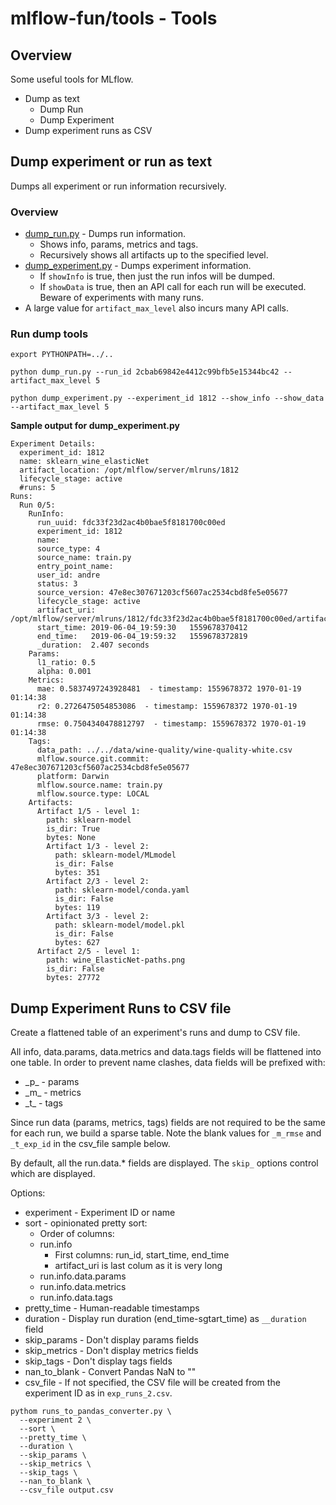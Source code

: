 # mlflow-fun/tools - Tools 

## Overview

Some useful tools for MLflow.
* Dump as text
  * Dump Run
  * Dump Experiment
* Dump experiment runs as CSV

## Dump experiment or run as text
Dumps all experiment or run information recursively.

### Overview
* [dump_run.py](dump_run.py) - Dumps run information.
  * Shows info, params, metrics and tags.
  * Recursively shows all artifacts up to the specified level.
* [dump_experiment.py](dump_experiment.py) - Dumps experiment information.
  * If `showInfo` is true, then just the run infos will be dumped.
  * If `showData` is true, then an API call for each run will be executed. Beware of experiments with many runs.
* A large value for `artifact_max_level` also incurs many API calls.

### Run dump tools
```
export PYTHONPATH=../..

python dump_run.py --run_id 2cbab69842e4412c99bfb5e15344bc42 --artifact_max_level 5 
  
python dump_experiment.py --experiment_id 1812 --show_info --show_data  --artifact_max_level 5
```

**Sample output for dump_experiment.py**
```
Experiment Details:
  experiment_id: 1812
  name: sklearn_wine_elasticNet
  artifact_location: /opt/mlflow/server/mlruns/1812
  lifecycle_stage: active
  #runs: 5
Runs:
  Run 0/5:
    RunInfo:
      run_uuid: fdc33f23d2ac4b0bae5f8181700c00ed
      experiment_id: 1812
      name: 
      source_type: 4
      source_name: train.py
      entry_point_name: 
      user_id: andre
      status: 3
      source_version: 47e8ec307671203cf5607ac2534cbd8fe5e05677
      lifecycle_stage: active
      artifact_uri: /opt/mlflow/server/mlruns/1812/fdc33f23d2ac4b0bae5f8181700c00ed/artifacts
      start_time: 2019-06-04_19:59:30   1559678370412
      end_time:   2019-06-04_19:59:32   1559678372819
      _duration:  2.407 seconds
    Params:
      l1_ratio: 0.5
      alpha: 0.001
    Metrics:
      mae: 0.5837497243928481  - timestamp: 1559678372 1970-01-19 01:14:38
      r2: 0.2726475054853086  - timestamp: 1559678372 1970-01-19 01:14:38
      rmse: 0.7504340478812797  - timestamp: 1559678372 1970-01-19 01:14:38
    Tags:
      data_path: ../../data/wine-quality/wine-quality-white.csv
      mlflow.source.git.commit: 47e8ec307671203cf5607ac2534cbd8fe5e05677
      platform: Darwin
      mlflow.source.name: train.py
      mlflow.source.type: LOCAL
    Artifacts:
      Artifact 1/5 - level 1:
        path: sklearn-model
        is_dir: True
        bytes: None
        Artifact 1/3 - level 2:
          path: sklearn-model/MLmodel
          is_dir: False
          bytes: 351
        Artifact 2/3 - level 2:
          path: sklearn-model/conda.yaml
          is_dir: False
          bytes: 119
        Artifact 3/3 - level 2:
          path: sklearn-model/model.pkl
          is_dir: False
          bytes: 627
      Artifact 2/5 - level 1:
        path: wine_ElasticNet-paths.png
        is_dir: False
        bytes: 27772
```

## Dump Experiment Runs to CSV file

Create a flattened table of an experiment's runs and dump to CSV file.

All info, data.params, data.metrics and data.tags fields will be flattened into one table. In order to prevent name clashes, data fields will be prefixed with:
* \_p\_ - params
* \_m\_ - metrics
* \_t\_ - tags

Since run data (params, metrics, tags) fields are not required to be the same for each run, we build a sparse table. Note the blank values for `_m_rmse` and `_t_exp_id` in the csv_file sample below.

By default, all the run.data.* fields are displayed. The `skip_` options control which are displayed.

Options:
* experiment - Experiment ID or name
* sort - opinionated pretty sort:
  *  Order of columns: 
    * run.info
      *  First columns: run_id, start_time, end_time
      *  artifact_uri is last colum as it is very long
   * run.info.data.params
   * run.info.data.metrics
   * run.info.data.tags
* pretty_time - Human-readable timestamps
* duration - Display run duration (end_time-sgtart_time) as `__duration` field
* skip_params - Don't display params fields
* skip_metrics - Don't display metrics fields
* skip_tags - Don't display tags fields
* nan_to_blank - Convert Pandas NaN to ""
* csv_file - If not specified, the CSV file will be created from the experiment ID as in `exp_runs_2.csv`.

```
pythom runs_to_pandas_converter.py \
  --experiment 2 \
  --sort \
  --pretty_time \
  --duration \
  --skip_params \
  --skip_metrics \
  --skip_tags \
  --nan_to_blank \
  --csv_file output.csv

```
